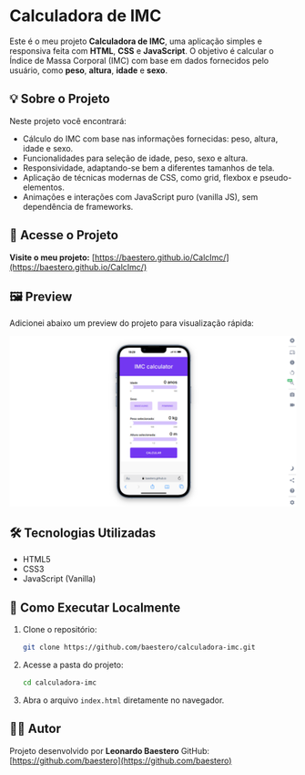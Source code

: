 # Calculadora de IMC

Este é o meu projeto **Calculadora de IMC**, uma aplicação simples e responsiva feita com **HTML**, **CSS** e **JavaScript**. O objetivo é calcular o Índice de Massa Corporal (IMC) com base em dados fornecidos pelo usuário, como **peso**, **altura**, **idade** e **sexo**.

## 💡 Sobre o Projeto

Neste projeto você encontrará:

- Cálculo do IMC com base nas informações fornecidas: peso, altura, idade e sexo.
- Funcionalidades para seleção de idade, peso, sexo e altura.
- Responsividade, adaptando-se bem a diferentes tamanhos de tela.
- Aplicação de técnicas modernas de CSS, como grid, flexbox e pseudo-elementos.
- Animações e interações com JavaScript puro (vanilla JS), sem dependência de frameworks.

## 🔗 Acesse o Projeto

**Visite o meu projeto:**
[https://baestero.github.io/CalcImc/](https://baestero.github.io/CalcImc/)

## 🖼 Preview

Adicionei abaixo um preview do projeto para visualização rápida:

![Preview do Projeto](https://github.com/baestero/CalcImc/blob/main/calcImc.png)

## 🛠 Tecnologias Utilizadas

- HTML5
- CSS3
- JavaScript (Vanilla)

## 🧪 Como Executar Localmente

1. Clone o repositório:

   ```bash
   git clone https://github.com/baestero/calculadora-imc.git
   ```

2. Acesse a pasta do projeto:

   ```bash
   cd calculadora-imc
   ```

3. Abra o arquivo `index.html` diretamente no navegador.

## 👨‍💻 Autor

Projeto desenvolvido por **Leonardo Baestero**
GitHub: [https://github.com/baestero](https://github.com/baestero)
